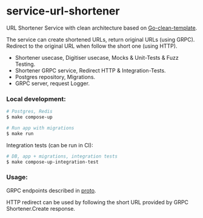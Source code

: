 # service-url-shortener
URL Shortener Service with clean architecture based on
[Go-clean-template](https://github.com/evrone/go-clean-template).

The service can create shortened URLs, return original URLs (using GRPC).
Redirect to the original URL when follow the short one (using HTTP).


- Shortener usecase, Digitiser usecase, Mocks & Unit-Tests & Fuzz Testing.
- Shortener GRPC service, Redirect HTTP & Integration-Tests.
- Postgres repository, Migrations.
- GRPC server, request Logger.

### Local development:
```sh
# Postgres, Redis
$ make compose-up

# Run app with migrations
$ make run
```

Integration tests (can be run in CI):
```sh
# DB, app + migrations, integration tests
$ make compose-up-integration-test
```

### Usage:
GRPC endpoints described in [proto](https://github.com/seriozhakorneev/service-url-shortener/blob/main/internal/entrypoint/grpc/shortener_proto/shortener.proto).

HTTP redirect can be used by following the short URL provided by GRPC Shortener.Create response.
